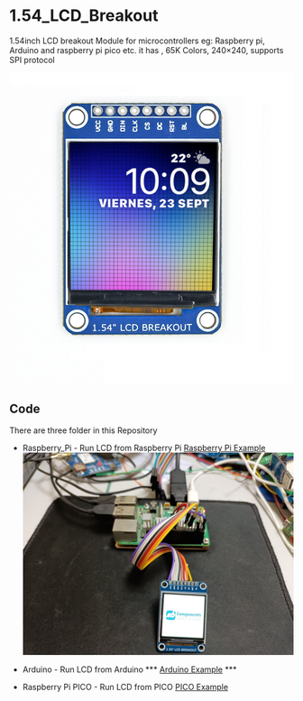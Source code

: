# 1.54_LCD_Breakout

1.54inch LCD breakout Module for microcontrollers eg: Raspberry pi, Arduino and raspberry pi pico etc. it has , 65K Colors, 240×240, supports SPI protocol

<img src = "https://github.com/sbcshop/1.54_LCD_Breakout_Software/blob/main/Images/img.png"/>

## Code
There are three folder in this Repository
  * Raspberry_Pi - Run LCD from Raspberry Pi  [Raspberry Pi Example](https://github.com/sbcshop/1.54_LCD_Breakout_Software/tree/main/Raspberry_Pi)
    <img src = "https://github.com/sbcshop/1.54_LCD_Breakout_Software/blob/main/Images/img1.jpg"/>
    
  * Arduino       - Run LCD from Arduino *** [Arduino Example](https://github.com/sbcshop/1.54_LCD_Breakout_Software/tree/main/Arduino) ***
  * Raspberry Pi PICO - Run LCD from PICO  [PICO Example](https://github.com/sbcshop/1.54_LCD_Breakout_Software/tree/main/Raspberry%20Pi%20PICO) 
